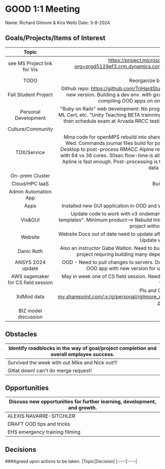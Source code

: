# GOOD 1:1 Meeting 
Name: Richard Gilmore & Kira Wells
Date: 3-8-2024
## Goals/Projects/Items of Interest 
|Topic|Update|
|:---:|:---:|
|see MS Project link for Vis |https://project.microsoft.com/mines0.onmicrosoft.com/en-us?org=orgd5129ef3.crm.dynamics.com/#/taskgrid?projectId=f927826a-874c-47a3-805c-499f57ff24a3
|TODO| Reorganize below to match above GRID view
|Fall Student Project | Github repo: https://github.com/TriHardStudios/F23_CSM_Gilmore. Need to integrate CS OOD Apps into new version. Building a dev env. with gxx gcc ruby python. *Mike* installed rh-devtool-11 gcc kit for compiling OOD apps on ondemand-dev. Ready to start working on this!
|Personal Development|"Ruby on Rails" web development: No progress. Agile videos & Computer Prof: No progress, Cert. Cloud, ML Cert, etc. "Unity Teaching BETA trainning:" Voucher recieved. Need to find the materials to review, and then schedule exam at Arvada RRCC testing center. Signed up for CU Boulder training on SageMaker. 
|Culture/Community|
|TDX/Service| Mina code for openMPS rebuild into shared project condaENV ADIT group. Yahya meetings Tues, and Wed. Commands journal files build for parameteric runs from Terminal. Running CFD-POST in Linux Desktop to post-process RMACC Alpine results. Apline run for new case solves 7% faster than Wendian with 64 vs 36 cores. 30sec flow-time is all that's needed not 1000sec. 30-sec solves in under a day so Apline is fast enough. Post-processing is the bottleneck. Hopefully, two nodes can be used to process data 732GB of data per run. 
|On-prem Cluster| 
|Cloud/HPC IaaS| Build AWS DVI for Ansys
|Admin Automation App|
|Apps| Installed new GUI application in OOD and Wendian called FastQC for Metagenome data Tic#21298239
|Vis&GUI| Update code to work with v3 ondemand-dev. Look into v3.1 "my projects" which replaces "my templates". Minimum product--> Rebuild Interactive apps code to work. Can't build testing env for student project without libgcc, etc in a Ruby 3.0 env.
|Website| Website Docs out of date need to update after workshop. See above. Also update SciVis offering. ~~~~~~ Update wording on Matlab offering.
|Danic Roth | Also an instructor Gabe Walton. Need to build CloudCompare for students project support. This is a large project requring building many dependencies. Simple method using spack is not available.
|ANSYS 2024 update| OOD - Need to pull changes to servers. Downloaded and installed Ansys 2024 R1.02 update. Updated OOD app with new version for users on Wendian-ondemand and mio-ondemand.
| AWS sagemaker for CS field session | May in week one of CS field session. Need to review AWS SAGEMAKER LAB (not studio) for usable and teachable content.
|XdMod data| PIs and CPU hours: https://mines0-my.sharepoint.com/:x:/g/personal/rgilmore_mines_edu/EevlGtrbCQVFqC99gjCqdeUBaVQtXAqy8KRUKJs-zLm2lQ?e=79WcaG
|BIZ model discussion|
## Obstacles
|Identify roadblocks in the way of goal/project completion and overall employee success.|
|---|
|Survived the week with out Mike and Nick out!!!|
|Gitlat down! can't do merge request!|
## Opportunities 
|Discuss new opportunities for further learning, development, and growth.|
|---|
|ALEXIS NAVARRE-SITCHLER | Jupyter - vis for class. Meeting May 7. https://geology.mines.edu/project/navarre-sitchler-alexis/ MEETING CANCELLED!
| DRAFT OOD tips and tricks | video, or... Focus on graduate student right after graduation. Simple video, static presentation, static website. Need to ask Amanda about drafting this.
|EHS emergency training filming| Apr25 and Apr27. Acting as a prof. in a class, and an extra during filming.
## Decisions
###Agreed upon actions to be taken.
|Topic|Decision|
|:---:|:---:|
